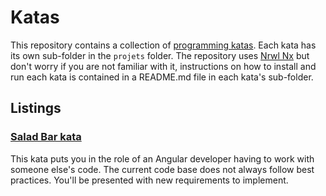 # Katas

This repository contains a collection of [programming katas](https://en.wikipedia.org/wiki/Kata_(programming)). Each kata has its own sub-folder in the `projets` folder. The repository uses [Nrwl Nx](https://nx.dev/) but don't worry if you are not familiar with it, instructions on how to install and run each kata is contained in a README.md file in each kata's sub-folder.

## Listings

### [Salad Bar kata](./projects/salad-bar/README.md)

This kata puts you in the role of an Angular developer having to work with someone else's code. The current code base does not always follow best practices. You'll be presented with new requirements to implement.

